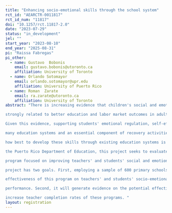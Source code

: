 ```yaml
---
title: "​​Enhancing socio-emotional skills through the school system"
rct_id: "AEARCTR-0011817"
rct_id_num: "11817"
doi: "10.1257/rct.11817-2.0"
date: "2023-07-29"
status: "in_development"
jel: ""
start_year: "2023-08-10"
end_year: "2025-08-31"
pi: "Raissa Fabregas"
pi_other:
  - name: Gustavo  Bobonis
    email: gustavo.bobonis@utoronto.ca
    affiliation: University of Toronto
  - name: Orlando Sotomayor
    email: orlando.sotomayor@upr.edu
    affiliation: University of Puerto Rico
  - name: Roman  Zarate
    email: ra.zarate@utoronto.ca
    affiliation: University of Toronto
abstract: "There is increasing evidence that children's social and emotional health and associated skills and mindsets are
strongly related to better education and labor market outcomes in adulthood (Deming 2017, Jackson et al., 2020).
Given this evidence, supporting students' emotional regulation, self-efficacy, and social skills are priorities for
many education systems and an essential component of recovery activities after the COVID-19 pandemic. Yet,
how best to develop these skills through existing education systems is an open policy question. In partnership with
the Puerto Rico Department of Education, this project seeks to evaluate a teacher professional development
program focused on improving teachers' and students' social and emotional well-being and associated skills. The
project has two goals. First, employing a sample of 600 primary schools, it will experimentally evaluate the
effectiveness of this program on teachers' and students' socio-emotional outcomes and students' academic
performance. Second, it will generate evidence on the potential effectiveness and costs of non-financial incentives that could  
increase teacher completion rates of these programs. "
layout: registration
---
```


